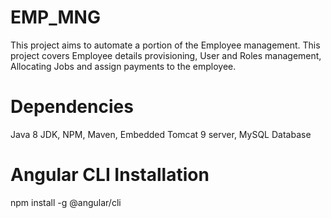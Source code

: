 # EMP_MNG
This project aims to automate a portion of the Employee management. This project covers Employee details provisioning, User and Roles management, Allocating Jobs and assign payments to the employee.

# Dependencies
Java 8 JDK,
NPM,
Maven,
Embedded Tomcat 9 server,
MySQL Database

# Angular CLI Installation
npm install -g @angular/cli